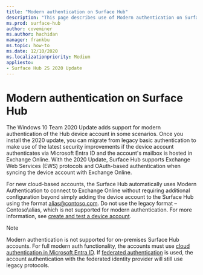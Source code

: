 ```yaml
---
title: "Modern authentication on Surface Hub"
description: "This page describes use of Modern authentication on Surface Hub in contrast to legacy basic authentication."
ms.prod: surface-hub
author: coveminer
ms.author: hachidan
manager: frankbu
ms.topic: how-to
ms.date: 12/10/2020
ms.localizationpriority: Medium
appliesto:
- Surface Hub 2S 2020 Update
---
```


# Modern authentication on Surface Hub

The Windows 10 Team 2020 Update adds support for modern authentication of the Hub device account in some scenarios. Once you install the 2020 update, you can migrate from legacy basic authentication to make use of the latest security improvements if the device account authenticates via Microsoft Entra ID and the account's mailbox is hosted in Exchange Online. With the 2020 Update, Surface Hub supports Exchange Web Services (EWS) protocols and OAuth-based authentication when syncing the device account with Exchange Online.

For new cloud-based accounts, the Surface Hub automatically uses Modern Authentication to connect to Exchange Online without requiring additional configuration beyond simply adding the device account to the Surface Hub using the format [alias@contoso.com](mailto:alias@contoso.com). Do not use the legacy format – Contoso\alias, which is not supported for modern authentication. For more information, see [create and test a device account](create-and-test-a-device-account-surface-hub.md).

> [!NOTE]
> Modern authentication is not supported for on-premises Surface Hub accounts. For full modern auth functionality, the accounts must use [cloud authentication in Microsoft Entra ID](/azure/active-directory/hybrid/choose-ad-authn#cloud-authentication). If [federated authentication](/azure/active-directory/hybrid/choose-ad-authn#federated-authentication) is used, the account authentication with the federated identity provider will still use legacy protocols.
